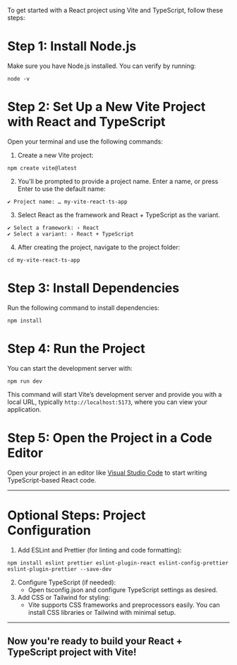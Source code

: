 To get started with a React project using Vite and TypeScript, follow these steps:

# Step 1: Install Node.js
Make sure you have Node.js installed. You can verify by running:

```
node -v
```
# Step 2: Set Up a New Vite Project with React and TypeScript

Open your terminal and use the following commands:

1. Create a new Vite project:
```
npm create vite@latest
```
2. You’ll be prompted to provide a project name. Enter a name, or press Enter to use the default name:
```
✔ Project name: … my-vite-react-ts-app
```
3. Select React as the framework and React + TypeScript as the variant.
```
✔ Select a framework: › React
✔ Select a variant: › React + TypeScript
```
4. After creating the project, navigate to the project folder:

```
cd my-vite-react-ts-app
```

# Step 3: Install Dependencies
Run the following command to install dependencies:

```
npm install
```
# Step 4: Run the Project
You can start the development server with:

```
npm run dev
```

This command will start Vite’s development server and provide you with a local URL, typically `http://localhost:5173`, where you can view your application.

# Step 5: Open the Project in a Code Editor

Open your project in an editor like [Visual Studio Code](https://code.visualstudio.com/) to start writing TypeScript-based React code.

---

# Optional Steps: Project Configuration
1. Add ESLint and Prettier (for linting and code formatting):
```
npm install eslint prettier eslint-plugin-react eslint-config-prettier eslint-plugin-prettier --save-dev
```
2. Configure TypeScript (if needed):
   - Open tsconfig.json and configure TypeScript settings as desired.
3. Add CSS or Tailwind for styling:
   -  Vite supports CSS frameworks and preprocessors easily. You can install CSS libraries or Tailwind with minimal setup.

---
  
## Now you're ready to build your React + TypeScript project with Vite!

